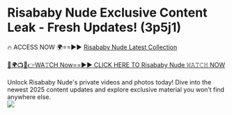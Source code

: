 # Risababy Nude Exclusive Content Leak - Fresh Updates! (3p5j1)

🔥 ACCESS NOW 🌍==►► <a href="https://tinyurl.com/yc657z5k" rel="nofollow">Risababy Nude Latest Collection</a>
<br><br>
[🔴🌍📺📱👉WA𝚃CH Now==►► CLICK HERE TO Risababy Nude 𝚆𝙰𝚃𝙲𝙷 NOW](https://tinyurl.com/yc657z5k)
<br><br>
Unlock Risababy Nude's private videos and photos today! Dive into the newest 2025 content updates and explore exclusive material you won’t find anywhere else.
<br>
<a href="https://tinyurl.com/yc657z5k" rel="nofollow" data-target="animated-image.originalLink"><img src="https://camo.githubusercontent.com/8a4f000d20f83aca3bf7ec5f350d767afa0574a8a352519fd8cfa583a6f93a33/68747470733a2f2f692e696d6775722e636f6d2f644a486b345a712e676966" data-canonical-src="https://i.imgur.com/dJHk4Zq.gif" style="max-width: 100%; display: inline-block;" data-target="animated-image.originalImage"></a>
<br>
